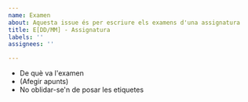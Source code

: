 ```yaml
---
name: Examen
about: Aquesta issue és per escriure els examens d'una assignatura
title: E[DD/MM] - Assignatura
labels: ''
assignees: ''

---
```


- De què va l'examen
- (Afegir apunts)
- No oblidar-se'n de posar les etiquetes
